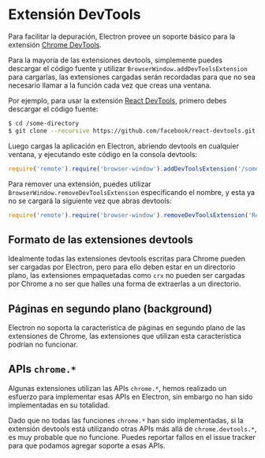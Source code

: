 # Extensión DevTools

Para facilitar la depuración, Electron provee un soporte básico para la extensión
[Chrome DevTools][devtools-extension].

Para la mayoría de las extensiones devtools, simplemente puedes descargar el código fuente
y utilizar `BrowserWindow.addDevToolsExtension` para cargarlas, las extensiones cargadas
serán recordadas para que no sea necesario llamar a la función cada vez que creas una ventana.

Por ejemplo, para usar la extensión [React DevTools](https://github.com/facebook/react-devtools), primero debes descargar el código fuente:

```bash
$ cd /some-directory
$ git clone --recursive https://github.com/facebook/react-devtools.git
```

Luego cargas la aplicación en Electron, abriendo devtools en cualquier ventana,
y ejecutando este código en la consola devtools:

```javascript
require('remote').require('browser-window').addDevToolsExtension('/some-directory/react-devtools');
```

Para remover una extensión, puedes utilizar `BrowserWindow.removeDevToolsExtension`
especificando el nombre, y esta ya no se cargará la siguiente vez que abras devtools:

```javascript
require('remote').require('browser-window').removeDevToolsExtension('React Developer Tools');
```

## Formato de las extensiones devtools

Idealmente todas las extensiones devtools escritas para Chrome pueden ser cargadas por Electron,
pero para ello deben estar en un directorio plano, las extensiones empaquetadas como `crx`
no pueden ser cargadas por Chrome a no ser que halles una forma de extraerlas a un directorio.

## Páginas en segundo plano (background)

Electron no soporta la característica de páginas en segundo plano de las extensiones de Chrome,
las extensiones que utilizan esta característica podrían no funcionar.

## APIs `chrome.*`

Algunas extensiones utilizan las APIs `chrome.*`, hemos realizado un esfuerzo
para implementar esas APIs en Electron, sin embargo no han sido implementadas en su totalidad.

Dado que no todas las funciones `chrome.*` han sido implementadas, si la extensión devtools está utilizando otras APIs más allá de `chrome.devtools.*`, es muy probable que no funcione. Puedes reportar fallos en el issue tracker para que podamos agregar soporte a esas APIs.

[devtools-extension]: https://developer.chrome.com/extensions/devtools
